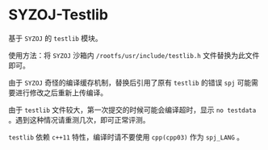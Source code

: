 # SYZOJ-Testlib

基于 `SYZOJ` 的 `testlib` 模块。

使用方法：将 `SYZOJ` 沙箱内 `/rootfs/usr/include/testlib.h` 文件替换为此文件即可。

由于 `SYZOJ` 奇怪的编译缓存机制，替换后引用了原有 `testlib` 的错误 `spj` 可能需要进行修改之后重新上传编译。

由于 `testlib` 文件较大，第一次提交的时候可能会编译超时，显示 `no testdata` 。遇到这种情况请重测几次，即可正常评测。

`testlib` 依赖 `c++11` 特性，编译时请不要使用 `cpp(cpp03)` 作为 `spj_LANG` 。

